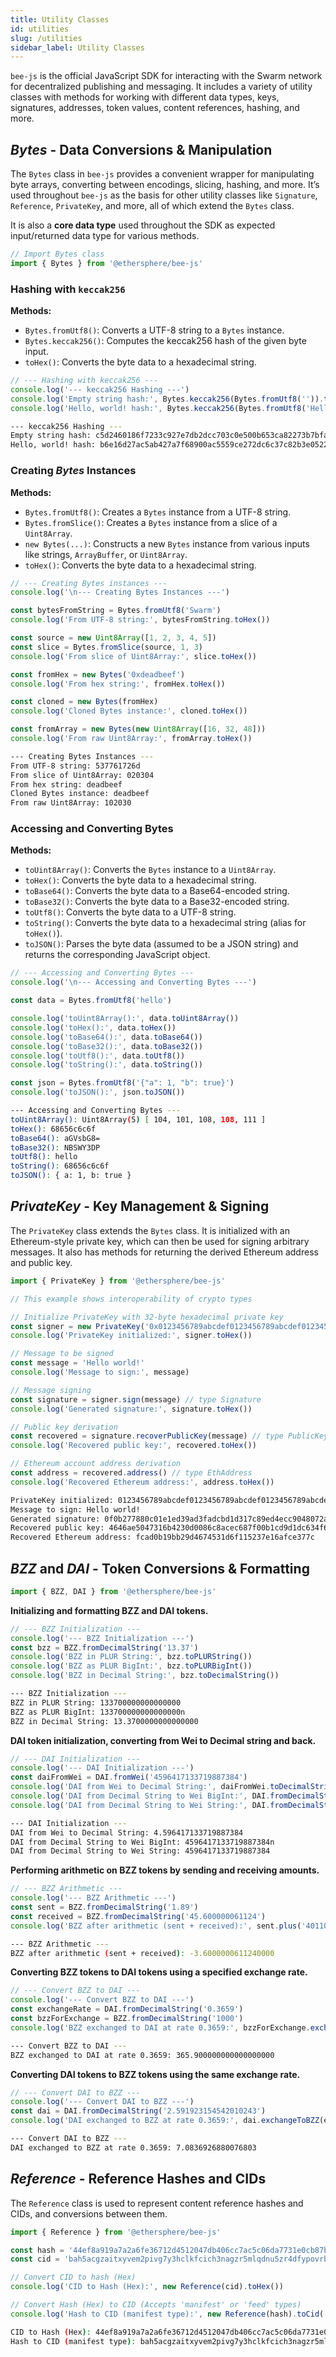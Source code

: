 ```yaml
---
title: Utility Classes
id: utilities
slug: /utilities
sidebar_label: Utility Classes
---
```




`bee-js` is the official JavaScript SDK for interacting with the Swarm network for decentralized publishing and messaging. It includes a variety of utility classes with methods for working with different data types, keys, signatures, addresses, token values, content references, hashing, and more.

## *Bytes* - Data Conversions & Manipulation

The `Bytes` class in `bee-js` provides a convenient wrapper for manipulating byte arrays, converting between encodings, slicing, hashing, and more. It’s used throughout `bee-js` as the basis for other utility classes like `Signature`, `Reference`, `PrivateKey`, and more, all of which extend the `Bytes` class.

It is also a **core data type** used throughout the SDK as expected input/returned data type for various methods.

```js
// Import Bytes class
import { Bytes } from '@ethersphere/bee-js'
```

### Hashing with `keccak256`  

**Methods:**
- `Bytes.fromUtf8()`: Converts a UTF-8 string to a `Bytes` instance.
- `Bytes.keccak256()`: Computes the keccak256 hash of the given byte input.
- `toHex()`: Converts the byte data to a hexadecimal string.

```js
// --- Hashing with keccak256 ---
console.log('--- keccak256 Hashing ---')
console.log('Empty string hash:', Bytes.keccak256(Bytes.fromUtf8('')).toHex())
console.log('Hello, world! hash:', Bytes.keccak256(Bytes.fromUtf8('Hello, world!')).toHex())
```

```bash
--- keccak256 Hashing ---
Empty string hash: c5d2460186f7233c927e7db2dcc703c0e500b653ca82273b7bfad8045d85a470
Hello, world! hash: b6e16d27ac5ab427a7f68900ac5559ce272dc6c37c82b3e052246c82244c50e4
```

### Creating *Bytes* Instances  
**Methods:**
- `Bytes.fromUtf8()`: Creates a `Bytes` instance from a UTF-8 string.
- `Bytes.fromSlice()`: Creates a `Bytes` instance from a slice of a `Uint8Array`.
- `new Bytes(...)`: Constructs a new `Bytes` instance from various inputs like strings, `ArrayBuffer`, or `Uint8Array`.
- `toHex()`: Converts the byte data to a hexadecimal string.

```js
// --- Creating Bytes instances ---
console.log('\n--- Creating Bytes Instances ---')

const bytesFromString = Bytes.fromUtf8('Swarm')
console.log('From UTF-8 string:', bytesFromString.toHex())

const source = new Uint8Array([1, 2, 3, 4, 5])
const slice = Bytes.fromSlice(source, 1, 3)
console.log('From slice of Uint8Array:', slice.toHex())

const fromHex = new Bytes('0xdeadbeef')
console.log('From hex string:', fromHex.toHex())

const cloned = new Bytes(fromHex)
console.log('Cloned Bytes instance:', cloned.toHex())

const fromArray = new Bytes(new Uint8Array([16, 32, 48]))
console.log('From raw Uint8Array:', fromArray.toHex())
```

```bash
--- Creating Bytes Instances ---
From UTF-8 string: 537761726d
From slice of Uint8Array: 020304
From hex string: deadbeef
Cloned Bytes instance: deadbeef
From raw Uint8Array: 102030
```

### Accessing and Converting Bytes  
**Methods:**
- `toUint8Array()`: Converts the `Bytes` instance to a `Uint8Array`.
- `toHex()`: Converts the byte data to a hexadecimal string.
- `toBase64()`: Converts the byte data to a Base64-encoded string.
- `toBase32()`: Converts the byte data to a Base32-encoded string.
- `toUtf8()`: Converts the byte data to a UTF-8 string.
- `toString()`: Converts the byte data to a hexadecimal string (alias for `toHex()`).
- `toJSON()`: Parses the byte data (assumed to be a JSON string) and returns the corresponding JavaScript object.

```javascript
// --- Accessing and Converting Bytes ---
console.log('\n--- Accessing and Converting Bytes ---')

const data = Bytes.fromUtf8('hello')

console.log('toUint8Array():', data.toUint8Array())
console.log('toHex():', data.toHex())
console.log('toBase64():', data.toBase64())
console.log('toBase32():', data.toBase32())
console.log('toUtf8():', data.toUtf8())
console.log('toString():', data.toString())

const json = Bytes.fromUtf8('{"a": 1, "b": true}')
console.log('toJSON():', json.toJSON())
```

```bash
--- Accessing and Converting Bytes ---
toUint8Array(): Uint8Array(5) [ 104, 101, 108, 108, 111 ]
toHex(): 68656c6c6f
toBase64(): aGVsbG8=
toBase32(): NBSWY3DP
toUtf8(): hello
toString(): 68656c6c6f
toJSON(): { a: 1, b: true }
```

## *PrivateKey* - Key Management & Signing

The `PrivateKey` class extends the `Bytes` class. It is initialized with an Ethereum-style private key, which can then be used for signing arbitrary messages. It also has methods for returning the derived Ethereum address and public key.

```javascript
import { PrivateKey } from '@ethersphere/bee-js'

// This example shows interoperability of crypto types

// Initialize PrivateKey with 32-byte hexadecimal private key
const signer = new PrivateKey('0x0123456789abcdef0123456789abcdef0123456789abcdef0123456789abcdef')
console.log('PrivateKey initialized:', signer.toHex())

// Message to be signed
const message = 'Hello world!'
console.log('Message to sign:', message)

// Message signing
const signature = signer.sign(message) // type Signature
console.log('Generated signature:', signature.toHex())

// Public key derivation
const recovered = signature.recoverPublicKey(message) // type PublicKey
console.log('Recovered public key:', recovered.toHex())

// Ethereum account address derivation
const address = recovered.address() // type EthAddress
console.log('Recovered Ethereum address:', address.toHex())
```

```bash
PrivateKey initialized: 0123456789abcdef0123456789abcdef0123456789abcdef0123456789abcdef
Message to sign: Hello world!
Generated signature: 0f0b277880c01e1ed39ad3fadcbd1d317c89ed4ecc9048072a18b370eff3162f5519fa0fa307ed66bac9645bf6e1e5350b3e91a99bcf7104ecfcb6d8443b81301c
Recovered public key: 4646ae5047316b4230d0086c8acec687f00b1cd9d1dc634f6cb358ac0a9a8ffffe77b4dd0a4bfb95851f3b7355c781dd60f8418fc8a65d14907aff47c903a559
Recovered Ethereum address: fcad0b19bb29d4674531d6f115237e16afce377c
```

## *BZZ* and *DAI* - Token Conversions & Formatting 

```javascript
import { BZZ, DAI } from '@ethersphere/bee-js'
```

**Initializing and formatting BZZ and DAI tokens.**

```javascript
// --- BZZ Initialization ---
console.log('--- BZZ Initialization ---')
const bzz = BZZ.fromDecimalString('13.37')
console.log('BZZ in PLUR String:', bzz.toPLURString())
console.log('BZZ as PLUR BigInt:', bzz.toPLURBigInt())
console.log('BZZ in Decimal String:', bzz.toDecimalString())
```

```bash
--- BZZ Initialization ---
BZZ in PLUR String: 133700000000000000
BZZ as PLUR BigInt: 133700000000000000n
BZZ in Decimal String: 13.3700000000000000
```

**DAI token initialization, converting from Wei to Decimal string and back.**

```javascript
// --- DAI Initialization ---
console.log('--- DAI Initialization ---')
const daiFromWei = DAI.fromWei('4596417133719887384')
console.log('DAI from Wei to Decimal String:', daiFromWei.toDecimalString())
console.log('DAI from Decimal String to Wei BigInt:', DAI.fromDecimalString('4.596417133719887384').toWeiBigInt())
console.log('DAI from Decimal String to Wei String:', DAI.fromDecimalString('4.596417133719887384').toWeiString())
```

```bash
--- DAI Initialization ---
DAI from Wei to Decimal String: 4.596417133719887384
DAI from Decimal String to Wei BigInt: 4596417133719887384n
DAI from Decimal String to Wei String: 4596417133719887384
```

**Performing arithmetic on BZZ tokens by sending and receiving amounts.**

```javascript
// --- BZZ Arithmetic ---
console.log('--- BZZ Arithmetic ---')
const sent = BZZ.fromDecimalString('1.89')
const received = BZZ.fromDecimalString('45.600000061124')
console.log('BZZ after arithmetic (sent + received):', sent.plus('401100000000000000').minus(received).toDecimalString())
```

```bash
--- BZZ Arithmetic ---
BZZ after arithmetic (sent + received): -3.6000000611240000
```

**Converting BZZ tokens to DAI tokens using a specified exchange rate.**

```javascript
// --- Convert BZZ to DAI ---
console.log('--- Convert BZZ to DAI ---')
const exchangeRate = DAI.fromDecimalString('0.3659')
const bzzForExchange = BZZ.fromDecimalString('1000')
console.log('BZZ exchanged to DAI at rate 0.3659:', bzzForExchange.exchangeToDAI(exchangeRate).toDecimalString())
```

```bash
--- Convert BZZ to DAI ---
BZZ exchanged to DAI at rate 0.3659: 365.900000000000000000
```

**Converting DAI tokens to BZZ tokens using the same exchange rate.**

```javascript
// --- Convert DAI to BZZ ---
console.log('--- Convert DAI to BZZ ---')
const dai = DAI.fromDecimalString('2.591923154542010243')
console.log('DAI exchanged to BZZ at rate 0.3659:', dai.exchangeToBZZ(exchangeRate).toDecimalString())
```

```bash
--- Convert DAI to BZZ ---
DAI exchanged to BZZ at rate 0.3659: 7.0836926880076803
```

## *Reference* - Reference Hashes and CIDs 

The `Reference` class is used to represent content reference hashes and CIDs, and conversions between them.

```javascript
import { Reference } from '@ethersphere/bee-js'

const hash = '44ef8a919a7a2a6fe36712d4512047db406cc7ac5c06da7731e0cb87bab10ff9'
const cid = 'bah5acgzaitxyvem2pivg7y3hclkfcich3nagzr5mlqdnu5zr4dfypovrb74q'

// Convert CID to hash (Hex)
console.log('CID to Hash (Hex):', new Reference(cid).toHex())

// Convert Hash (Hex) to CID (Accepts 'manifest' or 'feed' types)
console.log('Hash to CID (manifest type):', new Reference(hash).toCid('manifest'))
```

```bash
CID to Hash (Hex): 44ef8a919a7a2a6fe36712d4512047db406cc7ac5c06da7731e0cb87bab10ff9
Hash to CID (manifest type): bah5acgzaitxyvem2pivg7y3hclkfcich3nagzr5mlqdnu5zr4dfypovrb74q
```
